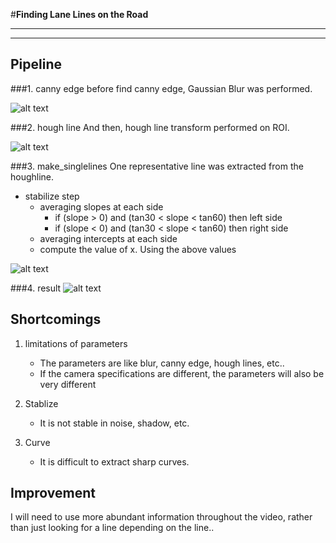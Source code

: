 [image1]: ./writeup_images/cannyedge.png "canny"
[image2]: ./writeup_images/houghline.png "hough"
[image3]: ./writeup_images/extrapolate.png "extra"
[image4]: ./writeup_images/result.png "result"

#**Finding Lane Lines on the Road** 

---
---

## Pipeline

###1. canny edge
before find canny edge, Gaussian Blur was performed.

![alt text][image1]

###2. hough line
And then, hough line transform performed on ROI.
 
![alt text][image2]

###3. make_singlelines
One representative line was extracted from the houghline.

* stabilize step
    * averaging slopes at each side
        * if (slope > 0) and (tan30 < slope < tan60) then left side
        * if (slope < 0) and (tan30 < slope < tan60) then right side
    * averaging intercepts at each side
    * compute the value of x. Using the above values

![alt text][image3]

###4. result
![alt text][image4]


## Shortcomings
1. limitations of parameters
    * The parameters are like blur, canny edge, hough lines, etc..
    * If the camera specifications are different, the parameters will also be very different

2. Stablize
    * It is not stable in noise, shadow, etc.

3. Curve
    * It is difficult to extract sharp curves.
    
## Improvement
I will need to use more abundant information throughout the video, rather than just looking for a line depending on the line..